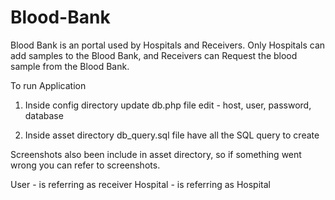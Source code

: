 # Blood-Bank
Blood Bank is an portal used by  Hospitals and Receivers.
Only Hospitals can add samples to the Blood Bank, 
and Receivers can Request the blood sample from the Blood Bank.

To run Application

1. Inside config directory update db.php file edit - host, user, password, database

2. Inside asset directory db_query.sql file have all the SQL query to create

Screenshots also been include in asset directory, so if something went wrong you can refer to screenshots.

User - is referring as receiver
Hospital - is referring as Hospital
